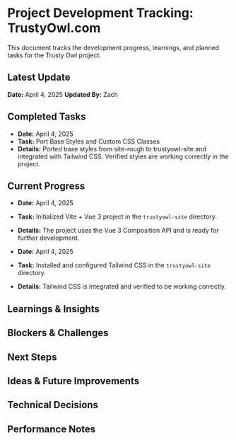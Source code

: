 # Project Development Tracking: TrustyOwl.com

This document tracks the development progress, learnings, and planned tasks for the Trusty Owl project.

## Latest Update
**Date:** April 4, 2025
**Updated By:** Zach

## Completed Tasks
- **Date:** April 4, 2025
- **Task:** Port Base Styles and Custom CSS Classes
- **Details:** Ported base styles from site-rough to trustyowl-site and integrated with Tailwind CSS. Verified styles are working correctly in the project.

## Current Progress
- **Date:** April 4, 2025
- **Task:** Initialized Vite + Vue 3 project in the `trustyowl-site` directory.
- **Details:** The project uses the Vue 3 Composition API and is ready for further development.

- **Date:** April 4, 2025
- **Task:** Installed and configured Tailwind CSS in the `trustyowl-site` directory.
- **Details:** Tailwind CSS is integrated and verified to be working correctly.

## Learnings & Insights

## Blockers & Challenges

## Next Steps

## Ideas & Future Improvements

## Technical Decisions

## Performance Notes
